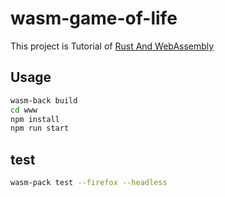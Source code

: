 # wasm-game-of-life

This project is Tutorial of [Rust And WebAssembly](https://rustwasm.github.io/docs/book/)

## Usage

```bash
wasm-back build
cd www
npm install
npm run start
```

## test

```bash
wasm-pack test --firefox --headless
```
